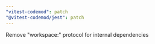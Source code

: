 ```yaml
---
"vitest-codemod": patch
"@vitest-codemod/jest": patch
---
```


Remove "workspace:" protocol for internal dependencies
